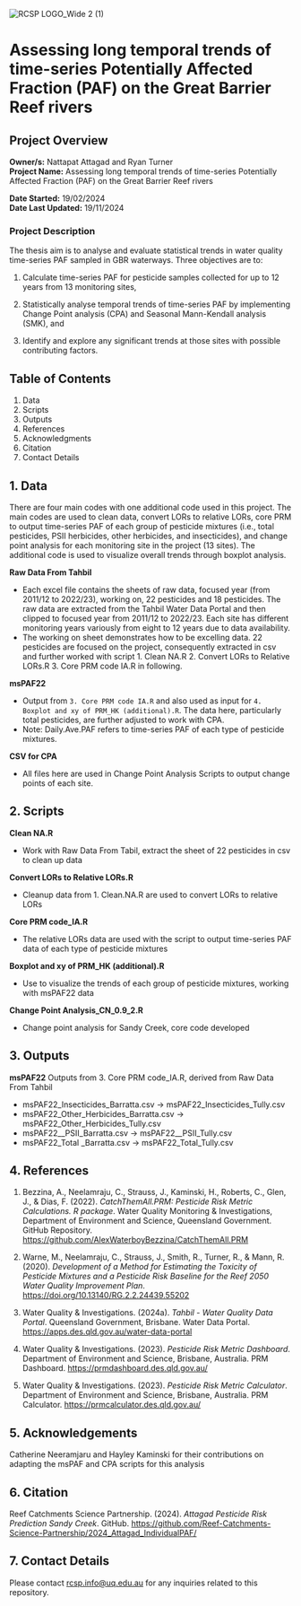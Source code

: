 ![RCSP LOGO_Wide 2 (1)](https://github.com/user-attachments/assets/eb142ac1-314c-4200-985d-612b2d25efb9)


# Assessing long temporal trends of time-series Potentially Affected Fraction (PAF) on the Great Barrier Reef rivers
## Project Overview

**Owner/s:** Nattapat Attagad and Ryan Turner  
**Project Name:** Assessing long temporal trends of time-series Potentially Affected Fraction (PAF) on the Great Barrier Reef rivers

**Date Started:** 19/02/2024  
**Date Last Updated:** 19/11/2024 

### Project Description
The thesis aim is to analyse and evaluate statistical trends in water quality time-series PAF sampled in GBR waterways. Three objectives are to: 

1) Calculate time-series PAF for pesticide samples collected for up to 12 years from 13 monitoring sites, 

2) Statistically analyse temporal trends of time-series PAF by implementing Change Point analysis (CPA) and Seasonal Mann-Kendall analysis (SMK), and 

3) Identify and explore any significant trends at those sites with possible contributing factors. 

## Table of Contents

1. Data
2. Scripts
3. Outputs
4. References
5. Acknowledgments
6. Citation
7. Contact Details

## 1. Data
There are four main codes with one additional code used in this project. The main codes are used to clean data, convert LORs to relative LORs, core PRM to output time-series PAF of each group of pesticide mixtures (i.e., total pesticides, PSII herbicides, other herbicides, and insecticides), and change point analysis for each monitoring site in the project (13 sites). The additional code is used to visualize overall trends through boxplot analysis.  

**Raw Data From Tahbil**
   - Each excel file contains the sheets of raw data, focused year (from 2011/12 to 2022/23), working on, 22 pesticides and 18 pesticides. The raw data are extracted from the Tahbil Water Data Portal and then clipped to focused year from 2011/12 to 2022/23. Each site has different monitoring years variously from eight to 12 years due to data availability.
   - The working on sheet demonstrates how to be excelling data. 22 pesticides are focused on the project, consequently extracted in csv and further worked with script 1. Clean NA.R 2. Convert LORs to Relative LORs.R 3. Core PRM code IA.R in following.  
     
**msPAF22**
- Output from `3. Core PRM code IA.R` and also used as input for `4. Boxplot and xy of PRM_HK (additional).R`. The data here, particularly total pesticides, are further adjusted to work with CPA.
- Note: Daily.Ave.PAF refers to time-series PAF of each type of pesticide mixtures.

**CSV for CPA**
- All files here are used in Change Point Analysis Scripts to output change points of each site. 

## 2. Scripts
**Clean NA.R**  
- Work with Raw Data From Tabil, extract the sheet of 22 pesticides in csv to clean up data 

**Convert LORs to Relative LORs.R** 
- Cleanup data from 1. Clean.NA.R are used to convert LORs to relative LORs  

**Core PRM code_IA.R** 
- The relative LORs data are used with the script to output time-series PAF data of each type of pesticide mixtures 

**Boxplot and xy of PRM_HK (additional).R**
- Use to visualize the trends of each group of pesticide mixtures, working with msPAF22 data  

**Change Point Analysis_CN_0.9_2.R** 
- Change point analysis for Sandy Creek, core code developed  


## 3. Outputs

**msPAF22**
Outputs from 3. Core PRM code_IA.R, derived from Raw Data From Tahbil  
- msPAF22_Insecticides_Barratta.csv -> msPAF22_Insecticides_Tully.csv
- msPAF22_Other_Herbicides_Barratta.csv -> msPAF22_Other_Herbicides_Tully.csv
- msPAF22__PSII_Barratta.csv -> msPAF22__PSII_Tully.csv
- msPAF22_Total _Barratta.csv -> msPAF22_Total_Tully.csv 



## 4. References

1. Bezzina, A., Neelamraju, C., Strauss, J., Kaminski, H., Roberts, C., Glen, J., & Dias, F. (2022). *CatchThemAll.PRM: Pesticide Risk Metric Calculations. R package*. Water Quality Monitoring & Investigations, Department of Environment and Science, Queensland Government. GitHub Repository. https://github.com/AlexWaterboyBezzina/CatchThemAll.PRM

2. Warne, M., Neelamraju, C., Strauss, J., Smith, R., Turner, R., & Mann, R. (2020). *Development of a Method for Estimating the Toxicity of Pesticide Mixtures and a Pesticide Risk Baseline for the Reef 2050 Water Quality Improvement Plan*. https://doi.org/10.13140/RG.2.2.24439.55202

3. Water Quality & Investigations. (2024a). *Tahbil - Water Quality Data Portal*. Queensland Government, Brisbane. Water Data Portal. https://apps.des.qld.gov.au/water-data-portal

4. Water Quality & Investigations. (2023). *Pesticide Risk Metric Dashboard*. Department of Environment and Science, Brisbane, Australia. PRM Dashboard. https://prmdashboard.des.qld.gov.au/

5. Water Quality & Investigations. (2023). *Pesticide Risk Metric Calculator*. Department of Environment and Science, Brisbane, Australia. PRM Calculator. https://prmcalculator.des.qld.gov.au/


## 5. Acknowledgements

Catherine Neeramjaru and Hayley Kaminski for their contributions on adapting the msPAF and CPA scripts for this analysis


## 6. Citation

Reef Catchments Science Partnership. (2024). *Attagad Pesticide Risk Prediction Sandy Creek*. GitHub. https://github.com/Reef-Catchments-Science-Partnership/2024_Attagad_IndividualPAF/


## 7. Contact Details

Please contact rcsp.info@uq.edu.au for any inquiries related to this repository.
